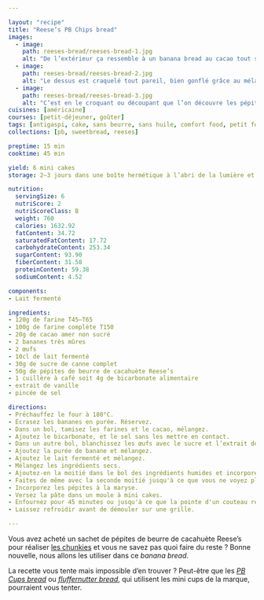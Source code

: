 ```yaml
---

layout: "recipe"
title: "Reese’s PB Chips bread"
images:
  - image:
    path: reeses-bread/reeses-bread-1.jpg
    alt: "De l’extérieur ça ressemble à un banana bread au cacao tout simple."
  - image:
    path: reeses-bread/reeses-bread-2.jpg
    alt: "Le dessus est craquelé tout pareil, bien gonflé grâce au mélange de lait fermenté et de bicarbonate, et rien ne laisse deviner ce qu’il contient."
  - image:
    path: reeses-bread/reeses-bread-3.jpg
    alt: "C’est en le croquant ou découpant que l’on découvre les pépites de beurre de cacahuète qui ont bien fondu, et amènent un contraste au cacaoté."
cuisines: [américaine]
courses: [petit-déjeuner, goûter]
tags: [antigaspi, cake, sans beurre, sans huile, comfort food, petit format]
collections: [pb, sweetbread, reeses]

preptime: 15 min
cooktime: 45 min

yield: 6 mini cakes
storage: 2–3 jours dans une boîte hermétique à l’abri de la lumière et de la chaleur. 5 jours au frigo. 2 mois au congélateur.

nutrition:
  servingSize: 6
  nutriScore: 2
  nutriScoreClass: B
  weight: 760
  calories: 1632.92
  fatContent: 34.72
  saturatedFatContent: 17.72
  carbohydrateContent: 253.34
  sugarContent: 93.90
  fiberContent: 31.58
  proteinContent: 59.38
  sodiumContent: 4.52

components:
- Lait fermenté

ingredients:
- 120g de farine T45–T65
- 100g de farine complète T150
- 20g de cacao amer non sucré
- 2 bananes très mûres
- 2 œufs
- 10cl de lait fermenté
- 30g de sucre de canne complet
- 50g de pépites de beurre de cacahuète Reese’s
- 1 cuillère à café soit 4g de bicarbonate alimentaire
- extrait de vanille
- pincée de sel

directions:
- Préchauffez le four à 180°C.
- Écrasez les bananes en purée. Réservez.
- Dans un bol, tamisez les farines et le cacao, mélangez. 
- Ajoutez le bicarbonate, et le sel sans les mettre en contact.
- Dans un autre bol, blanchissez les œufs avec le sucre et l’extrait de vanille. 
- Ajoutez la purée de banane et mélangez. 
- Ajoutez le lait fermenté et mélangez. 
- Mélangez les ingrédients secs. 
- Ajoutez-en la moitié dans le bol des ingrédients humides et incorporez délicatement à la maryse. 
- Faites de même avec la seconde moitié jusqu'à ce que vous ne voyez plus de grumeaux.
- Incorporez les pépites à la maryse.
- Versez la pâte dans un moule à mini cakes.
- Enfournez pour 45 minutes ou jusqu'à ce que la pointe d'un couteau ressorte avec quelques flocons de mie. 
- Laissez refroidir avant de démouler sur une grille. 

---
```


Vous avez acheté un sachet de pépites de beurre de cacahuète Reese’s pour réaliser [les chunkies](reeses-chunkies.html) et vous ne savez pas quoi faire du reste&nbsp;? Bonne nouvelle, nous allons les utiliser dans ce <i lang="en">banana bread</i>.

La recette vous tente mais impossible d’en trouver&nbsp;? Peut-être que les <i lang="en">[PB Cups bread](PB-cups-bread.html)</i> ou <i lang="en">[fluffernutter bread](fluffernutter-bread.html)</i>, qui utilisent les mini cups de la marque, pourraient vous tenter.